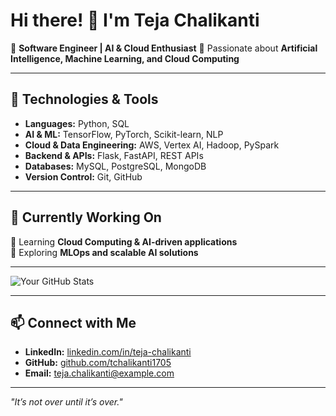 # Hi there! 👋 I'm Teja Chalikanti  

🚀 **Software Engineer | AI & Cloud Enthusiast**
🎯 Passionate about **Artificial Intelligence, Machine Learning, and Cloud Computing**

---

## 🔧 Technologies & Tools

- **Languages:** Python, SQL
- **AI & ML:** TensorFlow, PyTorch, Scikit-learn, NLP
- **Cloud & Data Engineering:** AWS, Vertex AI, Hadoop, PySpark
- **Backend & APIs:** Flask, FastAPI, REST APIs
- **Databases:** MySQL, PostgreSQL, MongoDB
- **Version Control:** Git, GitHub

---

## 🚀 Currently Working On
📌 Learning **Cloud Computing & AI-driven applications**  
📌 Exploring **MLOps and scalable AI solutions**  


---

![Your GitHub Stats](https://github-readme-stats.vercel.app/api?username=YOUR_GITHUB_USERNAME&show_icons=true&hide_title=true&count_private=true&hide=prs)

---

## 📫 Connect with Me

- **LinkedIn:** [linkedin.com/in/teja-chalikanti](https://www.linkedin.com/in/teja-chalikanti-b088351b2/)
- **GitHub:** [github.com/tchalikanti1705](https://github.com/tchalikanti1705)
- **Email:** teja.chalikanti@example.com

---

_"It’s not over until it’s over."_
